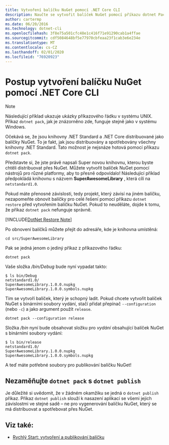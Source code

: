 ```yaml
---
title: Vytvoření balíčku NuGet pomocí .NET Core CLI
description: Naučte se vytvořit balíček NuGet pomocí příkazu dotnet Pack.
author: cartermp
ms.date: 06/20/2016
ms.technology: dotnet-cli
ms.openlocfilehash: 3f8e75a501cfc48e1c416f71e91290cab1a4ffae
ms.sourcegitcommit: cdf5084648bf5e77970cbfeaa23f1cab3e6e234e
ms.translationtype: MT
ms.contentlocale: cs-CZ
ms.lasthandoff: 02/01/2020
ms.locfileid: "76920923"
---
```

# <a name="how-to-create-a-nuget-package-with-the-net-core-cli"></a>Postup vytvoření balíčku NuGet pomocí .NET Core CLI

> [!NOTE]
> Následující příklad ukazuje ukázky příkazového řádku v systému UNIX. Příkaz `dotnet pack`, jak je znázorněno zde, funguje stejně jako v systému Windows.

Očekává se, že jsou knihovny .NET Standard a .NET Core distribuované jako balíčky NuGet. To je fakt, jak jsou distribuovány a spotřebovány všechny knihovny .NET Standard. Tato možnost je nejsnáze hotová pomocí příkazu `dotnet pack`.

Představte si, že jste právě napsali Super novou knihovnu, kterou byste chtěli distribuovat přes NuGet. Můžete vytvořit balíček NuGet pomocí nástrojů pro různé platformy, aby to přesně odpovídalo! Následující příklad předpokládá knihovnu s názvem **SuperAwesomeLibrary** , která cílí na `netstandard1.0`.

Pokud máte přenosné závislosti, tedy projekt, který závisí na jiném balíčku, nezapomeňte obnovit balíčky pro celé řešení pomocí příkazu `dotnet restore` před vytvořením balíčku NuGet. Pokud to neuděláte, dojde k tomu, že příkaz `dotnet pack` nefunguje správně.

[!INCLUDE[DotNet Restore Note](~/includes/dotnet-restore-note.md)]

Po obnovení balíčků můžete přejít do adresáře, kde je knihovna umístěná:

```console
cd src/SuperAwesomeLibrary
```

Pak se jedná jenom o jediný příkaz z příkazového řádku:

```dotnetcli
dotnet pack
```

Vaše složka */bin/Debug* bude nyní vypadat takto:

```console
$ ls bin/Debug
netstandard1.0/
SuperAwesomeLibrary.1.0.0.nupkg
SuperAwesomeLibrary.1.0.0.symbols.nupkg
```

Tím se vytvoří balíček, který je schopný ladit. Pokud chcete vytvořit balíček NuGet s binárními soubory vydání, stačí přidat přepínač `--configuration` (nebo `-c`) a jako argument použít `release`.

```dotnetcli
dotnet pack --configuration release
```

Složka */bin* nyní bude obsahovat složku pro *vydání* obsahující balíček NuGet s binárními soubory vydání:

```console
$ ls bin/release
netstandard1.0/
SuperAwesomeLibrary.1.0.0.nupkg
SuperAwesomeLibrary.1.0.0.symbols.nupkg
```

A teď máte potřebné soubory pro publikování balíčku NuGet!

## <a name="dont-confuse-dotnet-pack-with-dotnet-publish"></a>Nezaměňujte `dotnet pack` s `dotnet publish`

Je důležité si uvědomit, že v žádném okamžiku se jedná o `dotnet publish` příkaz. Příkaz `dotnet publish` slouží k nasazení aplikací se všemi jejich závislostmi ve stejné sadě – ne pro vygenerování balíčku NuGet, který se má distribuovat a spotřebovat přes NuGet.

## <a name="see-also"></a>Viz také:

- [Rychlý Start: vytvoření a publikování balíčku](/nuget/quickstart/create-and-publish-a-package-using-the-dotnet-cli)
